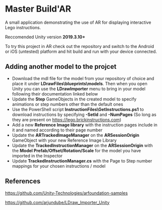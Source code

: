 # Master Build'AR
A small application demonstrating the use of AR for displaying interactive Lego instructions.

Reccomended Unity version **2019.3.10+**

To try this project in AR check out the repository and switch to the Android  or iOS (untested) platform and hit build and run with your device connected.

## Adding another model to the projcet

* Download the mdl file for the model from your repository of choice and place it under **LDrawFiles\blueprints\models**. Then when you open Unity you can use the **LDrawImporter** menu to bring in your model following their documentation linked below
* Update the **Step** GameObjects in the created model to specify animations or step numbers other than the default ones
* Use the PowerShell script **InstructionFiles\GetInstructions.ps1** to download instructions by specifying **-SetId** and **-NumPages** (So long as they are present on https://lego.brickinstructions.com)
* Add a new **Reference Image library** with the instruction pages include in it and named according to their page number
* Update the **ARTrackedImageManager** on the **ARSessionOrigin** GameObject with your new Reference Image Library
* Update the **TrackedInstructionManager** on the **ARSessionOrigin** with the **Model Prefab/Offset/Rotation/Scale** for the model you have imported in the Inspector
* Update **TrackedInstructionManager.cs** with the Page to Step number mappings for your chosen instructions / model  

## References

https://github.com/Unity-Technologies/arfoundation-samples

https://github.com/arjundube/LDraw_Importer_Unity
